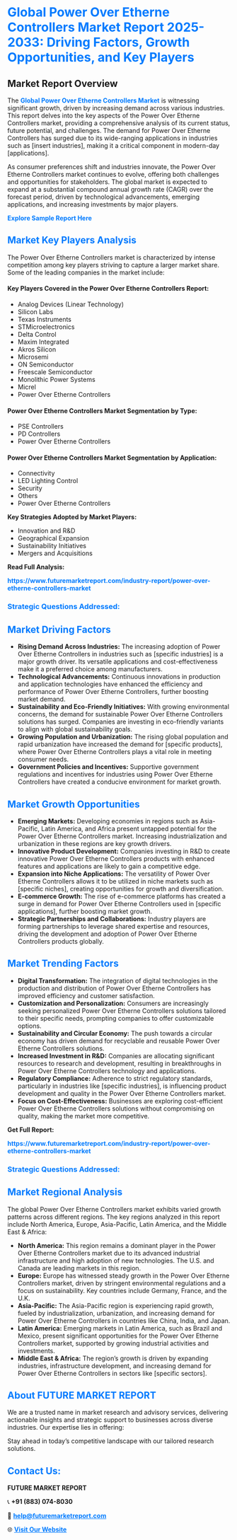 <h1 style="color: #007BFF;">Global Power Over Etherne Controllers Market Report 2025-2033: Driving Factors, Growth Opportunities, and Key Players</h1>

<section id="overview">
<h2>Market Report Overview</h2>
<p>The <a href="https://www.futuremarketreport.com/industry-report/power-over-etherne-controllers-market" style="color: #007BFF; text-decoration: none;"><strong>Global Power Over Etherne Controllers Market</strong></a> is witnessing significant growth, driven by increasing demand across various industries. This report delves into the key aspects of the Power Over Etherne Controllers market, providing a comprehensive analysis of its current status, future potential, and challenges. The demand for Power Over Etherne Controllers has surged due to its wide-ranging applications in industries such as [insert industries], making it a critical component in modern-day [applications].</p>
<p>As consumer preferences shift and industries innovate, the Power Over Etherne Controllers market continues to evolve, offering both challenges and opportunities for stakeholders. The global market is expected to expand at a substantial compound annual growth rate (CAGR) over the forecast period, driven by technological advancements, emerging applications, and increasing investments by major players.</p>
</section>

<section id="overview">
<p><a href="https://www.futuremarketreport.com/request-sample/reportId=99988" style="color: #007BFF; text-decoration: none;"><strong>Explore Sample Report Here</strong></a></p>
</section>

<section id="key-players">
<h2 style="color: #007BFF;">Market Key Players Analysis</h2>
<p>The Power Over Etherne Controllers market is characterized by intense competition among key players striving to capture a larger market share. Some of the leading companies in the market include:</p>
<h4>Key Players Covered in the Power Over Etherne Controllers Report:</h4>
<ul><li>Analog Devices (Linear Technology)</li><li>Silicon Labs</li><li>Texas Instruments</li><li>STMicroelectronics</li><li>Delta Control</li><li>Maxim Integrated</li><li>Akros Silicon</li><li>Microsemi</li><li>ON Semiconductor</li><li>Freescale Semiconductor</li><li>Monolithic Power Systems</li><li>Micrel</li><li>Power Over Etherne Controllers</li></ul>
<h4>Power Over Etherne Controllers Market Segmentation by Type:</h4>
<ul><li>PSE Controllers</li><li>PD Controllers</li><li>Power Over Etherne Controllers</li></ul>

<h4>Power Over Etherne Controllers Market Segmentation by Application:</h4>
<ul><li>Connectivity</li><li>LED Lighting Control</li><li>Security</li><li>Others</li><li>Power Over Etherne Controllers</li></ul>
<p><strong>Key Strategies Adopted by Market Players:</strong></p>
<ul>
<li>Innovation and R&D</li>
<li>Geographical Expansion</li>
<li>Sustainability Initiatives</li>
<li>Mergers and Acquisitions</li>
</ul>
</section>

<section>
<p><strong>Read Full Analysis: </strong></p><a href="https://www.futuremarketreport.com/industry-report/power-over-etherne-controllers-market" style="color: #007BFF; text-decoration: none;"><strong>https://www.futuremarketreport.com/industry-report/power-over-etherne-controllers-market</strong></a>
<h3 style="color: #007BFF;">Strategic Questions Addressed:</h3>
</section>

<section id="driving-factors">
<h2 style="color: #007BFF;">Market Driving Factors</h2>
<ul>
<li><strong>Rising Demand Across Industries:</strong> The increasing adoption of Power Over Etherne Controllers in industries such as [specific industries] is a major growth driver. Its versatile applications and cost-effectiveness make it a preferred choice among manufacturers.</li>
<li><strong>Technological Advancements:</strong> Continuous innovations in production and application technologies have enhanced the efficiency and performance of Power Over Etherne Controllers, further boosting market demand.</li>
<li><strong>Sustainability and Eco-Friendly Initiatives:</strong> With growing environmental concerns, the demand for sustainable Power Over Etherne Controllers solutions has surged. Companies are investing in eco-friendly variants to align with global sustainability goals.</li>
<li><strong>Growing Population and Urbanization:</strong> The rising global population and rapid urbanization have increased the demand for [specific products], where Power Over Etherne Controllers plays a vital role in meeting consumer needs.</li>
<li><strong>Government Policies and Incentives:</strong> Supportive government regulations and incentives for industries using Power Over Etherne Controllers have created a conducive environment for market growth.</li>
</ul>
</section>

<section id="growth-opportunities">
<h2 style="color: #007BFF;">Market Growth Opportunities</h2>
<ul>
<li><strong>Emerging Markets:</strong> Developing economies in regions such as Asia-Pacific, Latin America, and Africa present untapped potential for the Power Over Etherne Controllers market. Increasing industrialization and urbanization in these regions are key growth drivers.</li>
<li><strong>Innovative Product Development:</strong> Companies investing in R&D to create innovative Power Over Etherne Controllers products with enhanced features and applications are likely to gain a competitive edge.</li>
<li><strong>Expansion into Niche Applications:</strong> The versatility of Power Over Etherne Controllers allows it to be utilized in niche markets such as [specific niches], creating opportunities for growth and diversification.</li>
<li><strong>E-commerce Growth:</strong> The rise of e-commerce platforms has created a surge in demand for Power Over Etherne Controllers used in [specific applications], further boosting market growth.</li>
<li><strong>Strategic Partnerships and Collaborations:</strong> Industry players are forming partnerships to leverage shared expertise and resources, driving the development and adoption of Power Over Etherne Controllers products globally.</li>
</ul>
</section>

<section id="trending-factors">
<h2 style="color: #007BFF;">Market Trending Factors</h2>
<ul>
<li><strong>Digital Transformation:</strong> The integration of digital technologies in the production and distribution of Power Over Etherne Controllers has improved efficiency and customer satisfaction.</li>
<li><strong>Customization and Personalization:</strong> Consumers are increasingly seeking personalized Power Over Etherne Controllers solutions tailored to their specific needs, prompting companies to offer customizable options.</li>
<li><strong>Sustainability and Circular Economy:</strong> The push towards a circular economy has driven demand for recyclable and reusable Power Over Etherne Controllers solutions.</li>
<li><strong>Increased Investment in R&D:</strong> Companies are allocating significant resources to research and development, resulting in breakthroughs in Power Over Etherne Controllers technology and applications.</li>
<li><strong>Regulatory Compliance:</strong> Adherence to strict regulatory standards, particularly in industries like [specific industries], is influencing product development and quality in the Power Over Etherne Controllers market.</li>
<li><strong>Focus on Cost-Effectiveness:</strong> Businesses are exploring cost-efficient Power Over Etherne Controllers solutions without compromising on quality, making the market more competitive.</li>
</ul>
</section>

<section>
<p><strong>Get Full Report: </strong></p><a href="https://www.futuremarketreport.com/industry-report/power-over-etherne-controllers-market" style="color: #007BFF; text-decoration: none;"><strong>https://www.futuremarketreport.com/industry-report/power-over-etherne-controllers-market</strong></a>
<h3 style="color: #007BFF;">Strategic Questions Addressed:</h3>
</section>


<section id="regional-analysis">
<h2 style="color: #007BFF;">Market Regional Analysis</h2>
<p>The global Power Over Etherne Controllers market exhibits varied growth patterns across different regions. The key regions analyzed in this report include North America, Europe, Asia-Pacific, Latin America, and the Middle East & Africa:</p>
<ul>
<li><strong>North America:</strong> This region remains a dominant player in the Power Over Etherne Controllers market due to its advanced industrial infrastructure and high adoption of new technologies. The U.S. and Canada are leading markets in this region.</li>
<li><strong>Europe:</strong> Europe has witnessed steady growth in the Power Over Etherne Controllers market, driven by stringent environmental regulations and a focus on sustainability. Key countries include Germany, France, and the U.K.</li>
<li><strong>Asia-Pacific:</strong> The Asia-Pacific region is experiencing rapid growth, fueled by industrialization, urbanization, and increasing demand for Power Over Etherne Controllers in countries like China, India, and Japan.</li>
<li><strong>Latin America:</strong> Emerging markets in Latin America, such as Brazil and Mexico, present significant opportunities for the Power Over Etherne Controllers market, supported by growing industrial activities and investments.</li>
<li><strong>Middle East & Africa:</strong> The region’s growth is driven by expanding industries, infrastructure development, and increasing demand for Power Over Etherne Controllers in sectors like [specific sectors].</li>
</ul>
</section>

<footer>
<h2 style="color: #007BFF;">About FUTURE MARKET REPORT</h2>
<p>We are a trusted name in market research and advisory services, delivering actionable insights and strategic support to businesses across diverse industries. Our expertise lies in offering:</p>

<p>Stay ahead in today’s competitive landscape with our tailored research solutions.</p>

<h2 style="color: #007BFF;">Contact Us:</h2>
<p><strong>FUTURE MARKET REPORT</strong></p>
<p>📞 <strong>+91 (883) 074-8030</strong></p>
<p>📧 <strong><a href="mailto:help@futuremarketreport.com" style="color: #007BFF;">help@futuremarketreport.com</a></strong></p>
<p>🌐 <strong><a href="https://www.futuremarketreport.com/" style="color: #007BFF;">Visit Our Website</a></strong></p>
</footer>